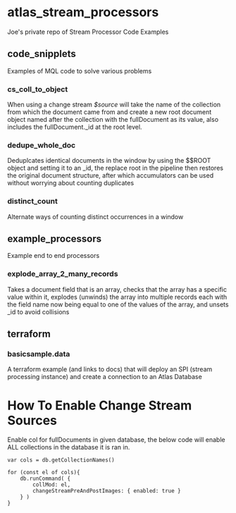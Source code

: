 # atlas_stream_processors
Joe's private repo of Stream Processor Code Examples

## code_snipplets
Examples of MQL code to solve various problems
### cs_coll_to_object
When using a change stream _$source_ will take the name of the collection from which the document came from and create a new root document object named after the collection with the fullDocument as its value, also includes the fullDocument._id at the root level.
### dedupe_whole_doc
Deduplcates identical documents in the window by using the $$ROOT object and setting it to an _id, the replace root in the pipeline then restores the original document structure, after which accumulators can be used without worrying about counting duplicates
### distinct_count
Alternate ways of counting distinct occurrences in a window 



## example_processors
Example end to end processors 
### explode_array_2_many_records
Takes a document field that is an array, checks that the array has a specific value within it, explodes (unwinds) the array into multiple records each with the field name now being equal to one of the values of the array, and unsets _id to avoid collisions 

## terraform
### basicsample.data
A terraform example (and links to docs) that will deploy an SPI (stream processing instance) and create a connection to an Atlas Database




# How To Enable Change Stream Sources
Enable col for fullDocuments in given database, the below code will enable ALL collections in the database it is ran in.

```
var cols = db.getCollectionNames()

for (const el of cols){
    db.runCommand( {
        collMod: el,
        changeStreamPreAndPostImages: { enabled: true }
    } )
}
```
